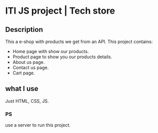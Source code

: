 # ITI JS project | Tech store

## Description

This a e-shop with products we get from an API.
This project contains:

- Home page with show our products.
- Product page to show you our products details.
- About us page.
- Contact us page.
- Cart page.

## what I use

Just HTML, CSS, JS.

### PS

use a server to run this project.

